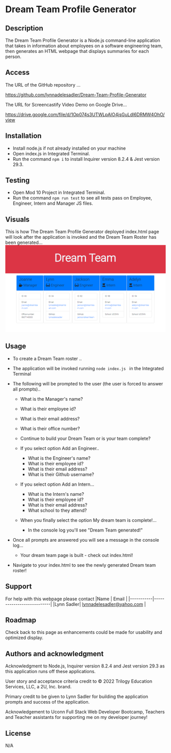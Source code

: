 # Dream Team Profile Generator

## Description
The Dream Team Profile Generator is a Node.js command-line application that takes in information about employees on a software engineering team, then generates an HTML webpage that displays summaries for each person. 

## Access

The URL of the GitHub repository ...

https://github.com/lynnadelesadler/Dream-Team-Profile-Generator

The URL for Screencastify Video Demo on Google Drive...

https://drive.google.com/file/d/1Op074s3UTWLpAlO4jsGuLdl6DRMW4OhO/view


## Installation

- Install node.js if not already installed on your machine
- Open index.js in Integrated Terminal. 
- Run the command `npm i` to install Inquirer version 8.2.4 & Jest version 29.3.

## Testing
- Open Mod 10 Project in Integrated Terminal.
- Run the command `npm run test` to see all tests pass on Employee, Engineer, Intern and Manager JS files.


## Visuals

<!-- Provide the visuals for full display and phone display -->
This is how The Dream Team Profile Generator deployed index.html page will look after the application is invoked and the Dream Team Roster has been generated...
![Dream Team Profile Generator](./images/Dream%20Team.PNG)


## Usage
- To create a Dream Team roster ..

 - The application will be invoked running `node index.js ` in the Integrated Terminal

- The following will be prompted to the user (the user is forced to answer all prompts)..
       
    - What is the Manager's name?
    - What is their employee id?
    - What is their email address?
    - What is their office number?
    - Continue to build your Dream Team or is your team complete?

    - If you select option Add an Engineer..
      - What is the Engineer's name?
      - What is their employee id?
      - What is their email address?
      - What is their Github username?

    - If you select option Add an Intern...
      - What is the Intern's name?
      - What is their employee id?
      - What is their email address?
      - What school to they attend?

    - When you finally select the option My dream team is complete!...
      - In the console log you'll see "Dream Team generated!"

    
- Once all prompts are answered you will see a message in the console log... 
  - Your dream team page is built - check out index.html!

- Navigate to your index.html to see the newly generated Dream team roster!


## Support
For help with this webpage please contact
|Name | Email |
|-----------|---------------------------|
|Lynn Sadler| lynnadelesadler@yahoo.com |

## Roadmap
Check back to this page as enhancements could be made for usability and optimized display.


## Authors and acknowledgment
Acknowledgment to Node.js, Inquirer version 8.2.4 and Jest version 29.3 as this application runs off these applications.  

User story and acceptance criteria credit to © 2022 Trilogy Education Services, LLC, a 2U, Inc. brand. 

Primary credit to be given to Lynn Sadler for building the application prompts and success of the application.

Acknowledgement to Uconn Full Stack Web Developer Bootcamp, Teachers and Teacher assistants for supporting me on my developer journey!


## License
N/A